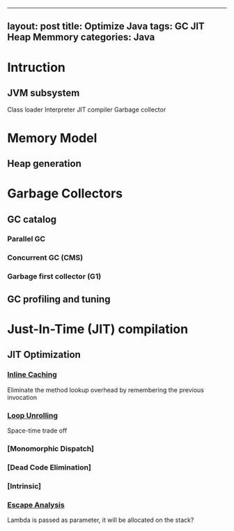 
---
layout: post
title: Optimize Java
tags: GC JIT Heap Memmory
categories: Java
---
# Intruction

## JVM subsystem

Class loader
Interpreter
JIT compiler
Garbage collector

# Memory Model

## Heap generation

# Garbage Collectors

## GC catalog

### Parallel GC

### Concurrent GC (CMS)

### Garbage first collector (G1)

## GC profiling and tuning 

# Just-In-Time (JIT) compilation

## JIT Optimization

### [Inline Caching](https://en.wikipedia.org/wiki/Inline_caching)

Eliminate the method lookup overhead by remembering the previous invocation

### [Loop Unrolling](https://en.wikipedia.org/wiki/Loop_unrolling)

Space-time trade off

### [Monomorphic Dispatch]

### [Dead Code Elimination]

### [Intrinsic]

### [Escape Analysis](https://en.wikipedia.org/wiki/Escape_analysis)

Lambda is passed as parameter, it will be allocated on the stack? 

